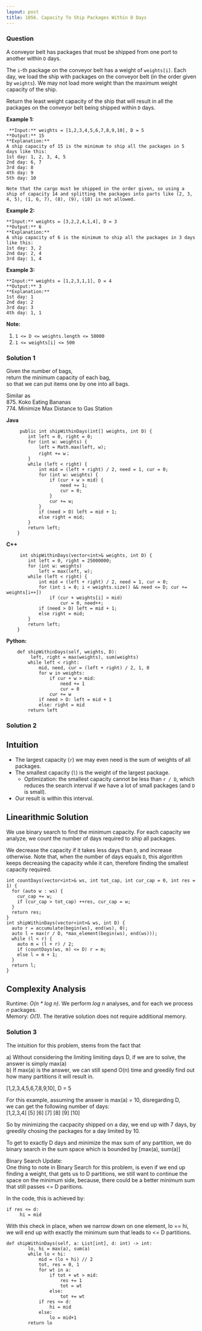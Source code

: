```yaml
---
layout: post
title: 1056. Capacity To Ship Packages Within D Days
---
```

### Question
A conveyor belt has packages that must be shipped from one port to another
within `D` days.

The `i`-th package on the conveyor belt has a weight of `weights[i]`.  Each
day, we load the ship with packages on the conveyor belt (in the order given
by `weights`). We may not load more weight than the maximum weight capacity of
the ship.

Return the least weight capacity of the ship that will result in all the
packages on the conveyor belt being shipped within `D` days.



 **Example 1:**

    
    
     **Input:** weights = [1,2,3,4,5,6,7,8,9,10], D = 5
    **Output:** 15
    **Explanation:**
    A ship capacity of 15 is the minimum to ship all the packages in 5 days like this:
    1st day: 1, 2, 3, 4, 5
    2nd day: 6, 7
    3rd day: 8
    4th day: 9
    5th day: 10
    
    Note that the cargo must be shipped in the order given, so using a ship of capacity 14 and splitting the packages into parts like (2, 3, 4, 5), (1, 6, 7), (8), (9), (10) is not allowed. 
    

**Example 2:**

    
    
    **Input:** weights = [3,2,2,4,1,4], D = 3
    **Output:** 6
    **Explanation:**
    A ship capacity of 6 is the minimum to ship all the packages in 3 days like this:
    1st day: 3, 2
    2nd day: 2, 4
    3rd day: 1, 4
    

**Example 3:**

    
    
    **Input:** weights = [1,2,3,1,1], D = 4
    **Output:** 3
    **Explanation:**
    1st day: 1
    2nd day: 2
    3rd day: 3
    4th day: 1, 1
    



 **Note:**

  1. `1 <= D <= weights.length <= 50000`
  2. `1 <= weights[i] <= 500`

### Solution 1
Given the number of bags,  
return the minimum capacity of each bag,  
so that we can put items one by one into all bags.

Similar as  
875\. Koko Eating Bananas  
774\. Minimize Max Distance to Gas Station

 **Java**

    
    
         public int shipWithinDays(int[] weights, int D) {
            int left = 0, right = 0;
            for (int w: weights) {
                left = Math.max(left, w);
                right += w；
            }
            while (left < right) {
                int mid = (left + right) / 2, need = 1, cur = 0;
                for (int w: weights) {
                    if (cur + w > mid) {
                        need += 1;
                        cur = 0;
                    }
                    cur += w;
                }
                if (need > D) left = mid + 1;
                else right = mid;
            }
            return left;
        }
    

**C++**

    
    
         int shipWithinDays(vector<int>& weights, int D) {
            int left = 0, right = 25000000;
            for (int w: weights)
                left = max(left, w);
            while (left < right) {
                int mid = (left + right) / 2, need = 1, cur = 0;
                for (int i = 0; i < weights.size() && need <= D; cur += weights[i++])
                    if (cur + weights[i] > mid)
                        cur = 0, need++;
                if (need > D) left = mid + 1;
                else right = mid;
            }
            return left;
        }
    

**Python:**

    
    
        def shipWithinDays(self, weights, D):
             left, right = max(weights), sum(weights)
            while left < right:
                mid, need, cur = (left + right) / 2, 1, 0
                for w in weights:
                    if cur + w > mid:
                        need += 1
                        cur = 0
                    cur += w
                if need > D: left = mid + 1
                else: right = mid
            return left
    


### Solution 2
## Intuition

  * The largest capacity (`r`) we may even need is the sum of weights of all packages.
  * The smallest capacity (`l`) is the weight of the largest package.
    * Optimization: the smallest capacity cannot be less than `r / D`, which reduces the search interval if we have a lot of small packages (and `D` is small).
  * Our result is within this interval.

## Linearithmic Solution

We use binary search to find the minimum capacity. For each capacity we
analyze, we count the number of days required to ship all packages.

We decrease the capacity if it takes less days than `D`, and increase
otherwise. Note that, when the number of days equals `D`, this algorithm keeps
decreasing the capacity while it can, therefore finding the smallest capacity
required.

    
    
    int countDays(vector<int>& ws, int tot_cap, int cur_cap = 0, int res = 1) {
      for (auto w : ws) {
        cur_cap += w;
        if (cur_cap > tot_cap) ++res, cur_cap = w;
      }
      return res;
    }
    int shipWithinDays(vector<int>& ws, int D) {
      auto r = accumulate(begin(ws), end(ws), 0);
      auto l = max(r / D, *max_element(begin(ws), end(ws)));
      while (l < r) {
        auto m = (l + r) / 2;
        if (countDays(ws, m) <= D) r = m;
        else l = m + 1;
      }
      return l;
    }
    

## Complexity Analysis

Runtime: _O(n * log n)_. We perform _log n_ analyses, and for each we process
_n_ packages.  
Memory: _O(1)_. The iterative solution does not require additional memory.


### Solution 3
The intuition for this problem, stems from the fact that

a) Without considering the limiting limiting days D, if we are to solve, the
answer is simply max(a)  
b) If max(a) is the answer, we can still spend O(n) time and greedily find out
how many partitions it will result in.

[1,2,3,4,5,6,7,8,9,10], D = 5

For this example, assuming the answer is max(a) = 10, disregarding D,  
we can get the following number of days:  
[1,2,3,4] [5] [6] [7] [8] [9] [10]

So by minimizing the cacpacity shipped on a day, we end up with 7 days, by
greedily chosing the packages for a day limited by 10.

To get to exactly D days and minimize the max sum of any partition, we do
binary search in the sum space which is bounded by [max(a), sum(a)]

Binary Search Update:  
One thing to note in Binary Search for this problem, is even if we end up
finding a weight, that gets us to D partitions, we still want to continue the
space on the minimum side, because, there could be a better minimum sum that
still passes <= D paritions.

In the code, this is achieved by:

    
    
    if res <= d:
         hi = mid
    

With this check in place, when we narrow down on one element, lo == hi, we
will end up with exactly the minimum sum that leads to <= D partitions.

    
    
    def shipWithinDays(self, a: List[int], d: int) -> int:
            lo, hi = max(a), sum(a)   
            while lo < hi:
                mid = (lo + hi) // 2
                tot, res = 0, 1
                for wt in a:
                    if tot + wt > mid:
                        res += 1
                        tot = wt
                    else:
                        tot += wt
                if res <= d:
                    hi = mid
                else:
                    lo = mid+1
            return lo
    




